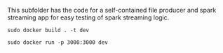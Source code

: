 This subfolder has the code for a self-contained file producer and spark streaming app for easy testing of spark streaming logic.

`sudo docker build . -t dev`

`sudo docker run -p 3000:3000 dev`